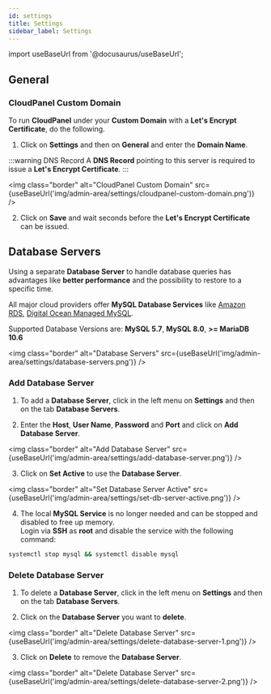 ```yaml
---
id: settings
title: Settings
sidebar_label: Settings
---
```


import useBaseUrl from '@docusaurus/useBaseUrl';

## General

### CloudPanel Custom Domain

To run **CloudPanel** under your **Custom Domain** with a **Let's Encrypt Certificate**, do the following.

1. Click on **Settings** and then on **General** and enter the **Domain Name**.

:::warning DNS Record
A **DNS Record** pointing to this server is required to issue a **Let's Encrypt Certificate**.
:::

<img class="border" alt="CloudPanel Custom Domain" src={useBaseUrl('img/admin-area/settings/cloudpanel-custom-domain.png')} />

2. Click on **Save** and wait seconds before the **Let's Encrypt Certificate** can be issued.

## Database Servers

Using a separate **Database Server** to handle database queries has advantages like **better performance** and the possibility to restore to a specific time. 

All major cloud providers offer **MySQL Database Services** like [Amazon RDS](https://aws.amazon.com/rds/),
[Digital Ocean Managed MySQL](https://www.digitalocean.com/products/managed-databases-mysql/).

Supported Database Versions are: **MySQL 5.7**, **MySQL 8.0**, **>= MariaDB 10.6**

<img class="border" alt="Database Servers" src={useBaseUrl('img/admin-area/settings/database-servers.png')} />

### Add Database Server

1. To add a **Database Server**, click in the left menu on **Settings** and then on the tab **Database Servers**.

2. Enter the **Host**, **User Name**, **Password** and **Port** and click on **Add Database Server**.

<img class="border" alt="Add Database Server" src={useBaseUrl('img/admin-area/settings/add-database-server.png')} />

3. Click on **Set Active** to use the **Database Server**.

<img class="border" alt="Set Database Server Active" src={useBaseUrl('img/admin-area/settings/set-db-server-active.png')} />

4. The local **MySQL Service** is no longer needed and can be stopped and disabled to free up memory. <br />
Login via **SSH** as **root** and disable the service with the following command:

```bash
systemctl stop mysql && systemctl disable mysql
```

### Delete Database Server

1. To delete a **Database Server**, click in the left menu on **Settings** and then on the tab **Database Servers**.

2. Click on the **Database Server** you want to **delete**.

<img class="border" alt="Delete Database Server" src={useBaseUrl('img/admin-area/settings/delete-database-server-1.png')} />

3. Click on **Delete** to remove the **Database Server**.

<img class="border" alt="Delete Database Server" src={useBaseUrl('img/admin-area/settings/delete-database-server-2.png')} />
